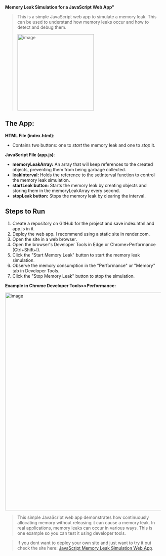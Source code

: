 **Memory Leak Simulation for a JavaScript Web App"**

>This is a simple JavaScript web app to simulate a memory leak. This can be used to understand how memory leaks occur and how to detect and debug them.
>
><img width="247" alt="image" src="https://github.com/Buchatech/memoryleakbutton/assets/22551494/30f6b29c-c51a-40da-a87d-738e8e4ea413">


## The App: 
**HTML File (index.html)**:

- Contains two buttons: one to *start* the memory leak and one to *stop* it.

**JavaScript File (app.js)**:

- **memoryLeakArray:** An array that will keep references to the created objects, preventing them from being garbage collected.
- **leakInterval:** Holds the reference to the setInterval function to control the memory leak simulation.
- **startLeak button:** Starts the memory leak by creating objects and storing them in the memoryLeakArray every second.
- **stopLeak button:** Stops the memory leak by clearing the interval.

## Steps to Run
1. Create a repository on GitHub for the project and save index.html and app.js in it.
2. Deploy the web app. I recommend using a static site in render.com.
3. Open the site in a web browser.
4. Open the browser's Developer Tools in Edge or Chrome>Performance (Ctrl+Shift+I).
5. Click the "Start Memory Leak" button to start the memory leak simulation.
6. Observe the memory consumption in the "Performance" or "Memory" tab in Developer Tools.
7. Click the "Stop Memory Leak" button to stop the simulation.

**Example in Chrome Developer Tools>>Performance:**

<img width="704" alt="image" src="https://github.com/Buchatech/memoryleakbutton/assets/22551494/cac82e19-9ad3-40d8-9c6b-41da471e3d0f">



>This simple JavaScript web app demonstrates how continuously allocating memory without releasing it can cause a memory leak. In real applications, memory leaks can occur in various ways. This is one example so you can test it using developer tools.

>If you dont want to deploy your own site and just want to try it out check the site here: [JavaScript Memory Leak Simulation Web App](https://javascript-memory-leak-simulation.onrender.com).
